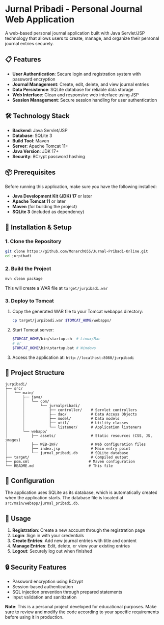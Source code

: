 # Jurnal Pribadi - Personal Journal Web Application

A web-based personal journal application built with Java Servlet/JSP technology that allows users to create, manage, and organize their personal journal entries securely.

## 📋 Features

- **User Authentication**: Secure login and registration system with password encryption
- **Journal Management**: Create, edit, delete, and view journal entries
- **Data Persistence**: SQLite database for reliable data storage
- **Web Interface**: Clean and responsive web interface using JSP
- **Session Management**: Secure session handling for user authentication

## 🛠️ Technology Stack

- **Backend**: Java Servlet/JSP
- **Database**: SQLite 3
- **Build Tool**: Maven
- **Server**: Apache Tomcat 11+
- **Java Version**: JDK 17+
- **Security**: BCrypt password hashing

## 📦 Prerequisites

Before running this application, make sure you have the following installed:

- **Java Development Kit (JDK) 17** or later
- **Apache Tomcat 11** or later
- **Maven** (for building the project)
- **SQLite 3** (included as dependency)

## 🚀 Installation & Setup

### 1. Clone the Repository

```bash
git clone https://github.com/Monarch055/Jurnal-Pribadi-Online.git
cd jurpibadi
```

### 2. Build the Project

```bash
mvn clean package
```

This will create a WAR file at `target/jurpibadi.war`

### 3. Deploy to Tomcat

1. Copy the generated WAR file to your Tomcat webapps directory:
   ```bash
   cp target/jurpibadi.war $TOMCAT_HOME/webapps/
   ```

2. Start Tomcat server:
   ```bash
   $TOMCAT_HOME/bin/startup.sh  # Linux/Mac
   # or
   $TOMCAT_HOME\bin\startup.bat # Windows
   ```

3. Access the application at: `http://localhost:8080/jurpibadi`

## 📁 Project Structure

```
jurpibadi/
├── src/
│   └── main/
│       ├── java/
│       │   └── com/
│       │       └── jurnalpribadi/
│       │           ├── controller/    # Servlet controllers
│       │           ├── dao/           # Data Access Objects
│       │           ├── model/         # Data models
│       │           ├── util/          # Utility classes
│       │           └── listener/      # Application listeners
│       └── webapp/
│           ├── assets/                # Static resources (CSS, JS, images)
│           ├── WEB-INF/               # Web configuration files
│           ├── index.jsp              # Main entry point
│           └── jurnal_pribadi.db      # SQLite database
├── target/                            # Compiled output
├── pom.xml                           # Maven configuration
└── README.md                         # This file
```

## 🔧 Configuration

The application uses SQLite as its database, which is automatically created when the application starts. The database file is located at `src/main/webapp/jurnal_pribadi.db`.

## 👥 Usage

1. **Registration**: Create a new account through the registration page
2. **Login**: Sign in with your credentials
3. **Create Entries**: Add new journal entries with title and content
4. **Manage Entries**: Edit, delete, or view your existing entries
5. **Logout**: Securely log out when finished

## 🔒 Security Features

- Password encryption using BCrypt
- Session-based authentication
- SQL injection prevention through prepared statements
- Input validation and sanitization


**Note**: This is a personal project developed for educational purposes. Make sure to review and modify the code according to your specific requirements before using it in production.
